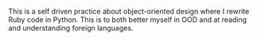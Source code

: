 This is a self driven practice about object-oriented design where I rewrite Ruby code in Python. This is to both better myself in OOD and at reading and understanding foreign languages.

